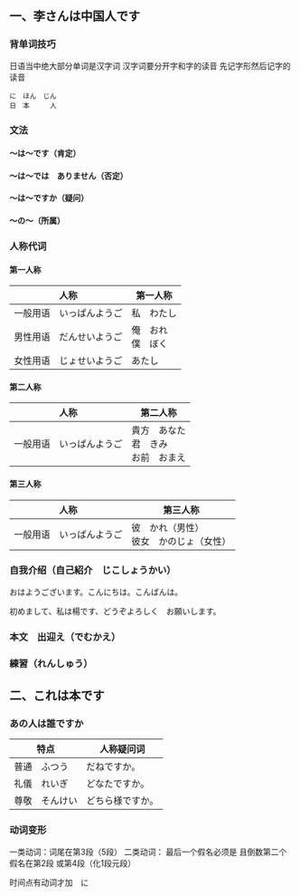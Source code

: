 ## 一、李さんは中国人です

### 背单词技巧

日语当中绝大部分单词是汉字词
汉字词要分开字和字的读音
先记字形然后记字的读音

```
に　ほん　じん
日　本		人
```



### 文法

#### ～は～です（肯定）



#### ～は～では　ありません（否定）



#### ～は～ですか（疑问）



#### ～の～（所属）



### 人称代词

#### 第一人称

| 人称                     | 第一人称               |
| ------------------------ | ---------------------- |
| 一般用语　いっぱんようご | 私　わたし             |
| 男性用语　だんせいようご | 俺　おれ<br />僕　ぼく |
| 女性用语　じょせいようご | あたし                 |

#### 第二人称

| 人称                     | 第二人称                                     |
| ------------------------ | -------------------------------------------- |
| 一般用语　いっぱんようご | 貴方　あなた<br />君　きみ<br />お前　おまえ |

#### 第三人称

| 人称                     | 第三人称                                     |
| ------------------------ | -------------------------------------------- |
| 一般用语　いっぱんようご | 彼　かれ（男性）<br />彼女　かのじょ（女性） |

### 自我介绍（自己紹介　じこしょうかい）

おはようございます。こんにちは。こんばんは。

初めまして、私は楊です、どうぞよろしく　お願いします。

### 本文　出迎え（でむかえ）

### 練習（れんしゅう）

## 二、これは本です

### あの人は誰ですか

| 特点           | 人称疑问词       |
| -------------- | ---------------- |
| 普通　ふつう   | だねですか。     |
| 礼儀　れいぎ   | どなたですか。   |
| 尊敬　そんけい | どちら様ですか。 |

### 动词变形

一类动词：词尾在第3段（5段）
二类动词：
最后一个假名必须是
且倒数第二个假名在第2段
或第4段（化1段元段）



时间点有动词才加　に